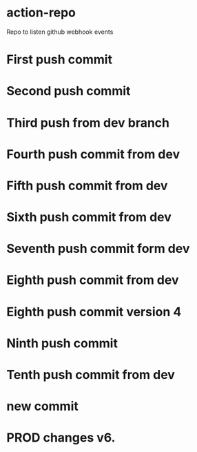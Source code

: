 # action-repo
Repo to listen github webhook events

# First push commit
# Second push commit
# Third push from dev branch
# Fourth push commit from dev
# Fifth push commit from dev
# Sixth push commit from dev
# Seventh push commit form dev
# Eighth push commit from dev
# Eighth push commit version 4
# Ninth push commit
# Tenth push commit from dev
# new commit

# PROD changes v6.
